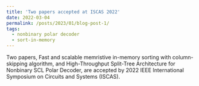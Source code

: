 ```yaml
---
title: 'Two papers accepted at ISCAS 2022'
date: 2022-03-04
permalink: /posts/2023/01/blog-post-1/
tags:
  - nonbinary polar decoder
  - sort-in-memory
---
```


Two papers, Fast and scalable memristive in-memory sorting with column-skipping algorithm, and High-Throughput Split-Tree Architecture for Nonbinary SCL Polar Decoder, are accepted by 2022 IEEE International Symposium on Circuits and Systems (ISCAS). 
